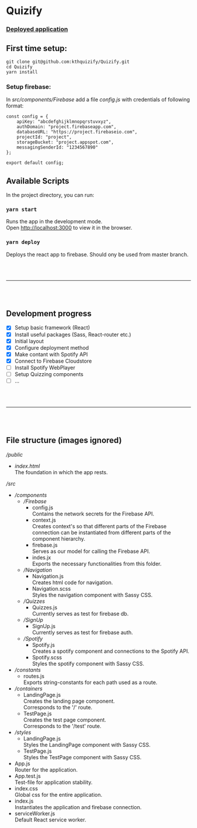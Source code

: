 # Quizify

### [Deployed application](https://kthquizify.firebaseapp.com)

## First time setup:
```
git clone git@github.com:kthquizify/Quizify.git
cd Quizify
yarn install
```

### Setup firebase:
In *src/components/Firebase* add a file *config.js* with credentials of following format:
```
const config = {
    apiKey: "abcdefghijklmnopqrstuvxyz",
    authDomain: "project.firebaseapp.com",
    databaseURL: "https://project.firebaseio.com",
    projectId: "project",
    storageBucket: "project.appspot.com",
    messagingSenderId: "1234567890"
};

export default config;
```

## Available Scripts

In the project directory, you can run:

### `yarn start`

Runs the app in the development mode.<br>
Open [http://localhost:3000](http://localhost:3000) to view it in the browser.

### `yarn deploy`

Deploys the react app to firebase. Should ony be used from master branch.

<br/>
<br/>

---

<br/>
<br/>

## Development progress

- [x] Setup basic framework (React)
- [x] Install useful packages (Sass, React-router etc.)
- [x] Initial layout
- [x] Configure deployment method
- [x] Make contant with Spotify API
- [x] Connect to Firebase Cloudstore
- [ ] Install Spotify WebPlayer
- [ ] Setup Quizzing components
- [ ] ...

<br/>
<br/>

---

<br/>
<br/>

## File structure (images ignored)

*/public*
  * *index.html* 
    <br/>
    The foundation in which the app rests.

*/src*
  * */components*
    * */Firebase*
      * config.js
        <br/>
        Contains the network secrets for the Firebase API.
      * context.js
        <br/>
        Creates context's so that different parts of the Firebase connection can be instantiated from different parts of the component hierarchy.
      * firebase.js
        <br/>
        Serves as our model for calling the Firebase API.
      * indes.jx
        <br/>
        Exports the necessary functionalities from this folder.
    * */Navigation*
      * Navigation.js
        <br/>
        Creates html code for navigation.
      * Navigation.scss
        <br/>
        Styles the navigation component with Sassy CSS.
    * */Quizzes*
      * Quizzes.js
        <br/>
        Currently serves as test for firebase db.
    * */SignUp*
      * SignUp.js
        <br/>
        Currently serves as test for firebase auth.
    * */Spotify*
      * Spotify.js
        <br/>
        Creates a spotify component and connections to the Spotify API.
      * Spotify.scss
        <br/>
        Styles the spotify component with Sassy CSS.
  * */constants*
    * routes.js
      <br/>
      Exports string-constants for each path used as a route.
  * */containers*
    * LandingPage.js
      <br/>
      Creates the landing page component. <br/>
      Corresponds to the '/' route.
    * TestPage.js
      <br/>
      Creates the test page component. <br/>
      Corresponds to the '/test' route.
  * */styles*
    * LandingPage.js
      <br/>
      Styles the LandingPage component with Sassy CSS.
    * TestPage.js
      <br/>
      Styles the TestPage component with Sassy CSS.
  * App.js
    <br/>
    Router for the application.
  * App.test.js
    <br/>
    Test-file for application stability.
  * index.css
    <br/>
    Global css for the entire application.
  * index.js
    <br/>
    Instantiates the application and firebase connection.
  * serviceWorker.js
    <br/>
    Default React service worker.


